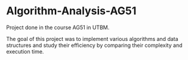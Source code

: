 # Algorithm-Analysis-AG51

Project done in the course AG51 in UTBM.

The goal of this project was to implement various algorithms and data structures and study their efficiency by comparing their complexity and execution time.
